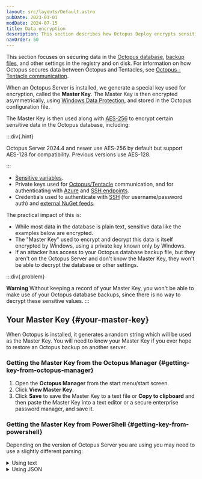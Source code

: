 ```yaml
---
layout: src/layouts/Default.astro
pubDate: 2023-01-01
modDate: 2024-07-15
title: Data encryption
description: This section describes how Octopus Deploy encrypts sensitive data at rest.
navOrder: 50
---
```


This section focuses on securing data in the [Octopus database](/docs/administration/data), [backup files](/docs/administration/data/backup-and-restore/), and other settings in the registry and on disk. For information on how Octopus secures data between Octopus and Tentacles, see [Octopus - Tentacle communication](/docs/security/octopus-tentacle-communication).

When an Octopus Server is installed, we generate a special key used for encryption, called the **Master Key**. The Master Key is then encrypted asymmetrically, using [Windows Data Protection](https://learn.microsoft.com/en-us/previous-versions/ms995355(v=msdn.10)), and stored in the Octopus configuration file.

The Master Key is then used along with [AES-256](http://en.wikipedia.org/wiki/Advanced_Encryption_Standard) to encrypt certain sensitive data in the Octopus database, including:

:::div{.hint}

Octopus Server 2024.4 and newer use AES-256 by default but support AES-128 for compatibility. Previous versions use AES-128.

:::

- [Sensitive variables](/docs/projects/variables/sensitive-variables).
- Private keys used for [Octopus/Tentacle](/docs/security/octopus-tentacle-communication/) communication, and for authenticating with [Azure](/docs/infrastructure/accounts/azure/) and [SSH endpoints](/docs/infrastructure/deployment-targets/linux/ssh-target).
- Credentials used to authenticate with [SSH](/docs/infrastructure/accounts/ssh-key-pair/) (for username/password auth) and [external NuGet feeds](/docs/packaging-applications/package-repositories).

The practical impact of this is:

- While most data in the database is plain text, sensitive data like the examples below are encrypted.
- The "Master Key" used to encrypt and decrypt this data is itself encrypted by Windows, using a private key known only by Windows.
- If an attacker has access to your Octopus database backup file, but they aren't on the Octopus Server and don't know the Master Key, they won't be able to decrypt the database or other settings.

:::div{.problem}

**Warning**
Without keeping a record of your Master Key, you won't be able to make use of your Octopus database backups, since there is no way to decrypt these sensitive values.
:::

## Your Master Key {#your-master-key}

When Octopus is installed, it generates a random string which will be used as the Master Key. You will need to know your Master Key if you ever hope to restore an Octopus backup on another server.

### Getting the Master Key from the Octopus Manager {#getting-key-from-octopus-manager}

1. Open the **Octopus Manager** from the start menu/start screen.
2. Click **View Master Key**.
3. Click **Save** to save the Master Key to a text file or **Copy to clipboard** and then paste the Master Key into a text editor or a secure enterprise password manager, and save it.

### Getting the Master Key from PowerShell {#getting-key-from-powershell}

Depending on the version of Octopus Server you are using you may need to use a slightly different parsing:

<details data-group="data-encryption">
<summary>Using text</summary>

```powershell
$MasterKey = .\Octopus.Server.exe show-master-key
```

</details>
<details data-group="data-encryption">
<summary>Using JSON</summary>

```powershell using JSON (if you're in the mood)
$MasterKey = (.\Octopus.Server.exe show-master-key --format=json | ConvertFrom-Json).MasterKey
```

</details>
